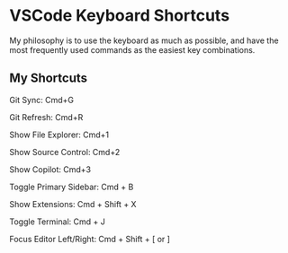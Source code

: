 # VSCode Keyboard Shortcuts

My philosophy is to use the keyboard as much as possible, and have the most frequently used commands as the easiest key combinations.

## My Shortcuts

Git Sync: Cmd+G

Git Refresh: Cmd+R

Show File Explorer: Cmd+1

Show Source Control: Cmd+2

Show Copilot: Cmd+3

Toggle Primary Sidebar: Cmd + B

Show Extensions: Cmd + Shift + X

Toggle Terminal: Cmd + J

Focus Editor Left/Right: Cmd + Shift + [ or ]
